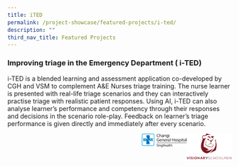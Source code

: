 ```yaml
---
title: iTED
permalink: /project-showcase/featured-projects/i-ted/
description: ""
third_nav_title: Featured Projects
---
```

### Improving triage in the Emergency Department ( i-TED) 

i-TED is a blended learning and assessment application co-developed by CGH and VSM to complement A&amp;E Nurses triage training. The nurse learner is presented with real-life triage scenarios and they can interactively practise triage with realistic patient responses. Using AI, i-TED can also analyse learner’s performance and competency through their responses and decisions in the scenario role-play. Feedback on learner’s triage performance is given directly and immediately after every scenario. 

<img style="width:20%" src="/images/Featured%20Projects/I%20TED/vsm_red_logo_vertical%20(003).png" align="right">

<img style="width:20%" src="/images/Featured%20Projects/I%20TED/cgh%20%20%20%20.png" align="right">